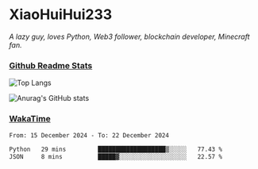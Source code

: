 # XiaoHuiHui233

*A lazy guy, loves Python, Web3 follower, blockchain developer, Minecraft fan.*

### [Github Readme Stats](https://github.com/anuraghazra/github-readme-stats)

![Top Langs](https://github-readme-stats.vercel.app/api/top-langs/?username=XiaoHuiHui233&layout=compact&theme=github_dark)

![Anurag's GitHub stats](https://github-readme-stats.vercel.app/api?username=XiaoHuiHui233&show_icons=true&theme=github_dark)

### [WakaTime](https://wakatime.com)

<!--START_SECTION:waka-->

```txt
From: 15 December 2024 - To: 22 December 2024

Python   29 mins         ███████████████████▒░░░░░   77.43 %
JSON     8 mins          █████▓░░░░░░░░░░░░░░░░░░░   22.57 %
```

<!--END_SECTION:waka-->
